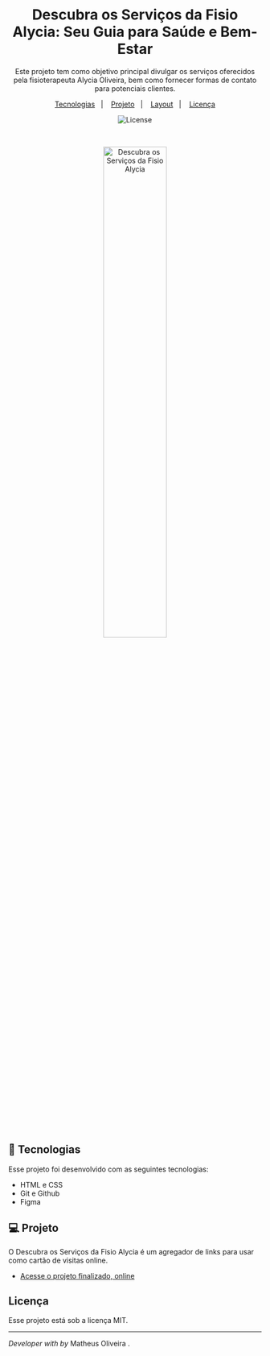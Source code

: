 <h1 align="center"> Descubra os Serviços da Fisio Alycia: Seu Guia para Saúde e Bem-Estar </h1>

<p align="center">
Este projeto tem como objetivo principal divulgar os serviços oferecidos pela fisioterapeuta Alycia Oliveira, bem como fornecer formas de contato para potenciais clientes.<br/>
</p>

<p align="center">
  <a href="#-tecnologias">Tecnologias</a>&nbsp;&nbsp;&nbsp;|&nbsp;&nbsp;&nbsp;
  <a href="#-projeto">Projeto</a>&nbsp;&nbsp;&nbsp;|&nbsp;&nbsp;&nbsp;
  <a href="#-layout">Layout</a>&nbsp;&nbsp;&nbsp;|&nbsp;&nbsp;&nbsp;
  <a href="#memo-licença">Licença</a>
</p>

<p align="center">
  <img alt="License" src=".github/preview.png">
</p>

<br>

<p align="center">
  <img alt="Descubra os Serviços da Fisio Alycia" src=".github/preview-mobile.png" width="50%">
</p>

## 🚀 Tecnologias

Esse projeto foi desenvolvido com as seguintes tecnologias:

- HTML e CSS
- Git e Github
- Figma

## 💻 Projeto

O Descubra os Serviços da Fisio Alycia é um agregador de links para usar como cartão de visitas online.

- [Acesse o projeto finalizado, online](https://maykbrito.github.io/devlinks)

## Licença

Esse projeto está sob a licença MIT.

---

<i>Developer with by</i> Matheus Oliveira .
